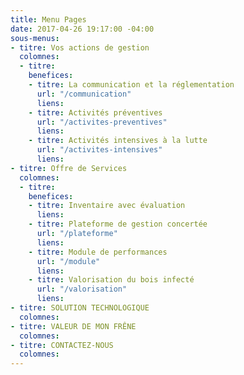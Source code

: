 ```yaml
---
title: Menu Pages
date: 2017-04-26 19:17:00 -04:00
sous-menus:
- titre: Vos actions de gestion
  colomnes:
  - titre: 
    benefices:
    - titre: La communication et la réglementation
      url: "/communication"
      liens: 
    - titre: Activités préventives
      url: "/activites-preventives"
      liens: 
    - titre: Activités intensives à la lutte
      url: "/activites-intensives"
      liens: 
- titre: Offre de Services
  colomnes:
  - titre: 
    benefices:
    - titre: Inventaire avec évaluation
      liens: 
    - titre: Plateforme de gestion concertée
      url: "/plateforme"
      liens: 
    - titre: Module de performances
      url: "/module"
      liens: 
    - titre: Valorisation du bois infecté
      url: "/valorisation"
      liens: 
- titre: SOLUTION TECHNOLOGIQUE
  colomnes: 
- titre: VALEUR DE MON FRÊNE
  colomnes: 
- titre: CONTACTEZ-NOUS
  colomnes: 
---
```


